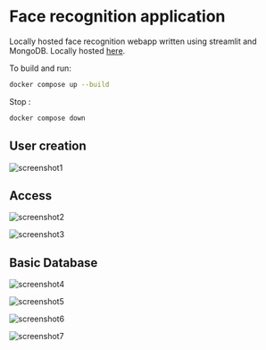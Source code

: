 # Face recognition application

Locally hosted face recognition webapp written using streamlit and MongoDB. Locally hosted [here](http://0.0.0.0:8501/).

To build and run: 

```bash
docker compose up --build
```

Stop : 

```bash
docker compose down
```

## User creation

![screenshot1](screenshots/user_creation.jpg)


## Access 

![screenshot2](screenshots/access1.jpg)

![screenshot3](screenshots/access2.jpg)

## Basic Database

![screenshot4](screenshots/db1.png)

![screenshot5](screenshots/db2.png)

![screenshot6](screenshots/db3.png)

![screenshot7](screenshots/user_deletion.png)






